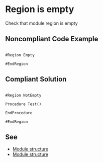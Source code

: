 # Region is empty

Check that module region is empty

## Noncompliant Code Example

```bsl

#Region Empty

#EndRegion

```


## Compliant Solution

```bsl

#Region NotEmpty

Procedure Test()
	
EndProcedure

#EndRegion

```

## See

- [Module structure](https://1c-dn.com/library/module_structure/)
- [Module structure](https://support.1ci.com/hc/en-us/articles/360011002360-Module-structure)
